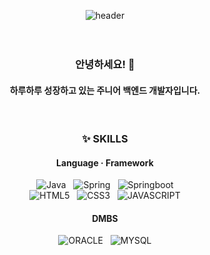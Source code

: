 <div align=center>
  
![header](https://capsule-render.vercel.app/api?type=cylinder&color=F7E1D7&height=130&section=header&text=SOOJUNG%20PARK&fontSize=60)
<br/><br/><br/>

<div text-align=left>
  <h3>안녕하세요! 👋</h3>
  <h4> 하루하루 성장하고 있는 주니어 백엔드 개발자입니다.</h4>
</div>
<br/>

<h3>✨ SKILLS</h3>
<h4>Language · Framework</h4>
  
![Java](https://img.shields.io/badge/Java-007396.svg?&style=for-the-badge&logo=Java&logoColor=white)&nbsp;&nbsp;&nbsp;![Spring](https://img.shields.io/badge/Spring-6DB33F.svg?&style=for-the-badge&logo=Spring&logoColor=white)&nbsp;&nbsp;&nbsp;![Springboot](https://img.shields.io/badge/Spring%20boot-6DB33F.svg?&style=for-the-badge&logo=Springboot&logoColor=white)
<br/>
![HTML5](https://img.shields.io/badge/HTML-E34F26.svg?&style=for-the-badge&logo=HTML5&logoColor=white)&nbsp;&nbsp;&nbsp;![CSS3](https://img.shields.io/badge/CSS-1572B6.svg?&style=for-the-badge&logo=CSS3&logoColor=white)&nbsp;&nbsp;&nbsp;![JAVASCRIPT](https://img.shields.io/badge/JAVASCRIPT-F7DF1E.svg?&style=for-the-badge&logo=JAVASCRIPT&logoColor=white)

<h4>DMBS</h4>
  
![ORACLE](https://img.shields.io/badge/ORACLE-F80000.svg?&style=for-the-badge&logo=ORACLE&logoColor=white)&nbsp;&nbsp;&nbsp;![MYSQL](https://img.shields.io/badge/MYSQL-4479A1.svg?&style=for-the-badge&logo=MYSQL&logoColor=white)
<br/><br/><br/>

</div>

